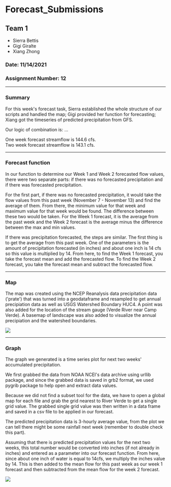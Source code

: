 # Forecast_Submissions

## Team 1
- Sierra Bettis
- Gigi Giralte
- Xiang Zhong

### Date: 11/14/2021

### Assignment Number: 12
____________
### Summary
For this week's forecast task, Sierra established the whole structure of our scripts and handled the map; Gigi provided her function for forecasting; Xiang got the timeseries of predicted precipitation from GFS.

Our logic of combination is: ...

One week forecast streamflow is 144.6 cfs.\
Two week forecast streamflow is 143.1 cfs.

---
### Forecast function
In our function to determine our Week 1 and Week 2 forecasted flow values, there were two separate parts: if there was no forecasted precipitation and if there was forecasted precipitation.

For the first part, if there was no forecasted precipitation, it would take the flow values from this past week (November 7 - November 13) and find the average of them. From there, the minimum value for that week and maximum value for that week would be found. The difference between these two would be taken. For the Week 1 forecast, it is the average from the past week and the Week 2 forecast is the average minus the difference between the max and min values.

If there was precipitation forecasted, the steps are similar. The first thing is to get the average from this past week. One of the parameters is the amount of precipitation forecasted (in inches) and about one inch is 14 cfs so this value is multiplied by 14. From here, to find the Week 1 forecast, you take the forecast mean and add the forecasted flow. To find the Week 2 forecast, you take the forecast mean and subtract the forecasted flow.

---
### Map
The map was created using the NCEP Reanalysis data precipitation data ('prate') that was turned into a geodataframe and resampled to get annual precipiation data as well as USGS Watershed Boundary HUC4. A point was also added for the location of the stream gauge (Verde River near Camp Verde). A basemap of landscape was also added to visualize the annual precipiation and the watershed boundaries.

![](assets/README-0fdeb2d0.png)

---
### Graph
The graph we generated is a time series plot for next two weeks' accumulated precipitation.

We first grabbed the data from NOAA NCEI's data archive using urllib package, and since the grabbed data is saved in grb2 format, we used pygrib package to help open and extract data values.

Because we did not find a subset tool for the data, we have to open a global map for each file and grab the grid nearest to River Verde to get a single grid value. The grabbed single grid value was then written in a data frame and saved in a csv file to be applied in our forecast.

The predicted precipitation data is 3-hourly average value, from the plot we can tell there might be some rainfall next week (remember to double check this part).

Assuming that there is predicted precipitation values for the next two weeks, this total number would be converted into inches (if not already in inches) and entered as a parameter into our forecast function. From here, since about one inch of water is equal to 14cfs, we multiply the inches value by 14. This is then added to the mean flow for this past week as our week 1 forecast and then subtracted from the mean flow for the week 2 forecast.


![](assets/README-69b0c05b.png)
